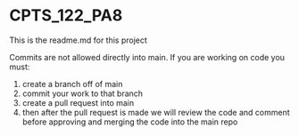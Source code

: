 # CPTS_122_PA8

This is the readme.md for this project

Commits are not allowed directly into main.
If you are working on code you must:
1) create a branch off of main 
2) commit your work to that branch
3) create a pull request into main
4) then after the pull request is made 
we will review the code and comment before approving and merging the code into the main repo
